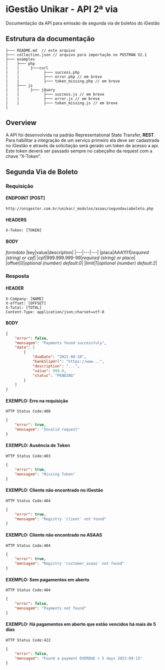 # iGestão Unikar - API 2ª via
Documentação da API para emissão de segunda via de boletos do iGestão

## Estrutura da documentação
```
├─── README.md  // este arquivo
├─── collection.json // arquivo para importação no POSTMAN V2.1
├─── examples
│    ├─── php
|    |     ├───curl
|    |           ├─── success.php
|    |           ├─── error.php // em breve
|    |           ├─── token_missing.php // em breve
│    ├─── js
|    |     ├─── jQuery
|    |           ├─── success.js // em breve
|    |           ├─── error.js // em breve
|    |           ├─── token_missing.js // em breve
|
```
## Overview
A API foi desenvolvida na padrão Representational State Transfer, **REST**. Para habilitar a integração de um serviço primeiro ela deve ser cadastrada no iGestão e através da solicitação será gerado um token de acesso a api. Este token deverá ser passado sempre no cabeçalho da request com a chave “X-Token”.

## Segunda Via de Boleto
### Requisição
#### ENDPOINT [POST] 
```http://unigestor.com.br/unikar/_modulos/asaas/segundaviaboleto.php```
#### HEADERS
```X-Token: [TOKEN]```
#### BODY
_formdata_
|key|value|description|
|---|---|---|
|placa|AAA1111|_required (string) or cpf_|
|cpf|999.999.999-99|_required (string) or placa_|
|offset|0|_optional (number) default:0_|
|limit|1|_optional (number) default:2_|
### Resposta
#### HEADER
```
X-Company: [NAME]
X-offset: [OFFSET]
X-Total: [TOTAL]
Content-Type: application/json;charset=utf-8
```
#### BODY
```json
{
    "error": false,
    "mensagem": "Payments found successfuly",
    "data": [
        {
            "dueDate": "2021-08-10",
            "bankSlipUrl": "https://www...",
            "description": "...",
            "value": 999.0,
            "status": "PENDING"
        }
    ]
}
```

#### EXEMPLO: Erro na requisição
```
HTTP Status Code:400
```
```json
{
    "error": true,
    "mensagem": "Invalid request"
}
```


#### EXEMPLO: Ausência de Token
```
HTTP Status Code:403
```
```json
{
    "error": true,
    "mensagem": "Missing Token"
}
```

#### EXEMPLO: Cliente não encontrado no iGestão
```
HTTP Status Code:404
```
```json
{
    "error": true,
    "mensagem": "Registry 'client' not found"
}
```
#### EXEMPLO: Cliente não encontrado no ASAAS
```
HTTP Status Code:404
```
```json
{
    "error": true,
    "mensagem": "Registry 'customer_asaas' not found"
}
```
#### EXEMPLO: Sem pagamentos em aberto
```
HTTP Status Code:404
```
```json
{
    "error": false,
    "mensagem": "Payments not found"
}
```


#### EXEMPLO: Há pagamentos em aberto que estão vencidos há mais de 5 dias
```
HTTP Status Code:422
```
```json
{
    "error": false,
    "mensagem": "Found a payment OVERDUE > 5 days 2021-09-15"
}
```

